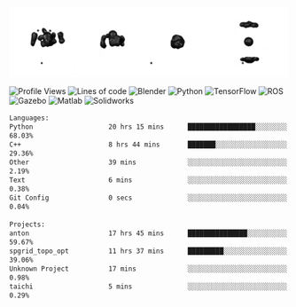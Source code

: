 ![cubes](https://github.com/imsenthur/imsenthur/blob/master/cubes.gif)

<!--START_SECTION:waka-->
![Profile Views](http://img.shields.io/badge/Profile%20views-7-blue)
![Lines of code](https://img.shields.io/badge/From%20%22Hello%2C%20World%21%22%2C%20I%27ve%20written-769346%20lines%20of%20code-blue)
![Blender](https://img.shields.io/badge/-Blender-orange)
![Python](https://img.shields.io/badge/-Python-blue)
![TensorFlow](https://img.shields.io/badge/-TensorFlow-ff8c00)
![ROS](https://img.shields.io/badge/-ROS-20b2aa)
![Gazebo](https://img.shields.io/badge/-Gazebo-lightgrey)
![Matlab](https://img.shields.io/badge/-Matlab-ffd700)
![Solidworks](https://img.shields.io/badge/-Solidworks-red)
```text
Languages: 
Python                   20 hrs 15 mins      █████████████████░░░░░░░░   68.03% 
C++                      8 hrs 44 mins       ███████░░░░░░░░░░░░░░░░░░   29.36% 
Other                    39 mins             ░░░░░░░░░░░░░░░░░░░░░░░░░   2.19% 
Text                     6 mins              ░░░░░░░░░░░░░░░░░░░░░░░░░   0.38% 
Git Config               0 secs              ░░░░░░░░░░░░░░░░░░░░░░░░░   0.04%

Projects: 
anton                    17 hrs 45 mins      ███████████████░░░░░░░░░░   59.67% 
spgrid_topo_opt          11 hrs 37 mins      █████████░░░░░░░░░░░░░░░░   39.06% 
Unknown Project          17 mins             ░░░░░░░░░░░░░░░░░░░░░░░░░   0.98% 
taichi                   5 mins              ░░░░░░░░░░░░░░░░░░░░░░░░░   0.29%
```


<!--END_SECTION:waka-->
